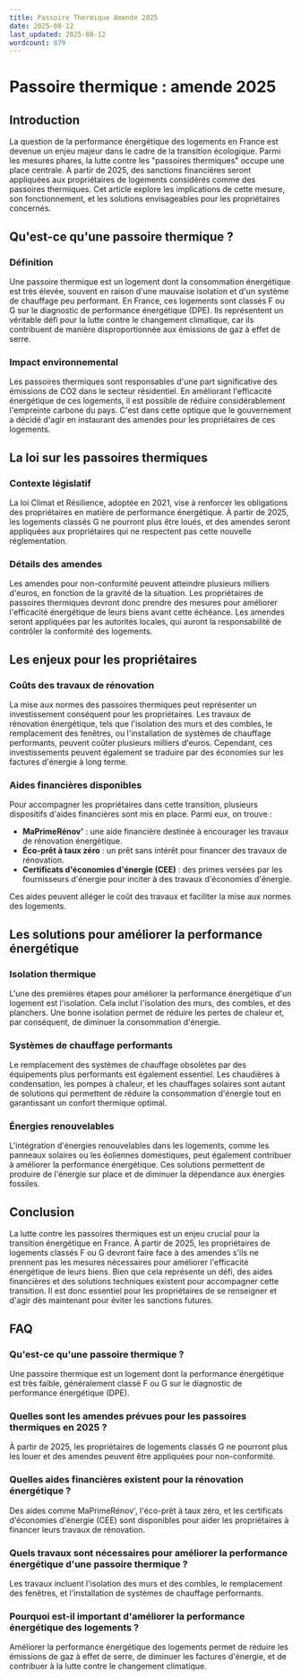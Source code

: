 ```yaml
---
title: Passoire Thermique Amende 2025
date: 2025-08-12
last_updated: 2025-08-12
wordcount: 879
---
```


# Passoire thermique : amende 2025

## Introduction

La question de la performance énergétique des logements en France est devenue un enjeu majeur dans le cadre de la transition écologique. Parmi les mesures phares, la lutte contre les "passoires thermiques" occupe une place centrale. À partir de 2025, des sanctions financières seront appliquées aux propriétaires de logements considérés comme des passoires thermiques. Cet article explore les implications de cette mesure, son fonctionnement, et les solutions envisageables pour les propriétaires concernés.

## Qu'est-ce qu'une passoire thermique ?

### Définition

Une passoire thermique est un logement dont la consommation énergétique est très élevée, souvent en raison d'une mauvaise isolation et d'un système de chauffage peu performant. En France, ces logements sont classés F ou G sur le diagnostic de performance énergétique (DPE). Ils représentent un véritable défi pour la lutte contre le changement climatique, car ils contribuent de manière disproportionnée aux émissions de gaz à effet de serre.

### Impact environnemental

Les passoires thermiques sont responsables d'une part significative des émissions de CO2 dans le secteur résidentiel. En améliorant l'efficacité énergétique de ces logements, il est possible de réduire considérablement l'empreinte carbone du pays. C'est dans cette optique que le gouvernement a décidé d'agir en instaurant des amendes pour les propriétaires de ces logements.

## La loi sur les passoires thermiques

### Contexte législatif

La loi Climat et Résilience, adoptée en 2021, vise à renforcer les obligations des propriétaires en matière de performance énergétique. À partir de 2025, les logements classés G ne pourront plus être loués, et des amendes seront appliquées aux propriétaires qui ne respectent pas cette nouvelle réglementation.

### Détails des amendes

Les amendes pour non-conformité peuvent atteindre plusieurs milliers d'euros, en fonction de la gravité de la situation. Les propriétaires de passoires thermiques devront donc prendre des mesures pour améliorer l'efficacité énergétique de leurs biens avant cette échéance. Les amendes seront appliquées par les autorités locales, qui auront la responsabilité de contrôler la conformité des logements.

## Les enjeux pour les propriétaires

### Coûts des travaux de rénovation

La mise aux normes des passoires thermiques peut représenter un investissement conséquent pour les propriétaires. Les travaux de rénovation énergétique, tels que l'isolation des murs et des combles, le remplacement des fenêtres, ou l'installation de systèmes de chauffage performants, peuvent coûter plusieurs milliers d'euros. Cependant, ces investissements peuvent également se traduire par des économies sur les factures d'énergie à long terme.

### Aides financières disponibles

Pour accompagner les propriétaires dans cette transition, plusieurs dispositifs d'aides financières sont mis en place. Parmi eux, on trouve :

- **MaPrimeRénov'** : une aide financière destinée à encourager les travaux de rénovation énergétique.
- **Éco-prêt à taux zéro** : un prêt sans intérêt pour financer des travaux de rénovation.
- **Certificats d'économies d'énergie (CEE)** : des primes versées par les fournisseurs d'énergie pour inciter à des travaux d'économies d'énergie.

Ces aides peuvent alléger le coût des travaux et faciliter la mise aux normes des logements.

## Les solutions pour améliorer la performance énergétique

### Isolation thermique

L'une des premières étapes pour améliorer la performance énergétique d'un logement est l'isolation. Cela inclut l'isolation des murs, des combles, et des planchers. Une bonne isolation permet de réduire les pertes de chaleur et, par conséquent, de diminuer la consommation d'énergie.

### Systèmes de chauffage performants

Le remplacement des systèmes de chauffage obsolètes par des équipements plus performants est également essentiel. Les chaudières à condensation, les pompes à chaleur, et les chauffages solaires sont autant de solutions qui permettent de réduire la consommation d'énergie tout en garantissant un confort thermique optimal.

### Énergies renouvelables

L'intégration d'énergies renouvelables dans les logements, comme les panneaux solaires ou les éoliennes domestiques, peut également contribuer à améliorer la performance énergétique. Ces solutions permettent de produire de l'énergie sur place et de diminuer la dépendance aux énergies fossiles.

## Conclusion

La lutte contre les passoires thermiques est un enjeu crucial pour la transition énergétique en France. À partir de 2025, les propriétaires de logements classés F ou G devront faire face à des amendes s'ils ne prennent pas les mesures nécessaires pour améliorer l'efficacité énergétique de leurs biens. Bien que cela représente un défi, des aides financières et des solutions techniques existent pour accompagner cette transition. Il est donc essentiel pour les propriétaires de se renseigner et d'agir dès maintenant pour éviter les sanctions futures.

## FAQ

### Qu'est-ce qu'une passoire thermique ?

Une passoire thermique est un logement dont la performance énergétique est très faible, généralement classé F ou G sur le diagnostic de performance énergétique (DPE).

### Quelles sont les amendes prévues pour les passoires thermiques en 2025 ?

À partir de 2025, les propriétaires de logements classés G ne pourront plus les louer et des amendes peuvent être appliquées pour non-conformité.

### Quelles aides financières existent pour la rénovation énergétique ?

Des aides comme MaPrimeRénov', l'éco-prêt à taux zéro, et les certificats d'économies d'énergie (CEE) sont disponibles pour aider les propriétaires à financer leurs travaux de rénovation.

### Quels travaux sont nécessaires pour améliorer la performance énergétique d'une passoire thermique ?

Les travaux incluent l'isolation des murs et des combles, le remplacement des fenêtres, et l'installation de systèmes de chauffage performants.

### Pourquoi est-il important d'améliorer la performance énergétique des logements ?

Améliorer la performance énergétique des logements permet de réduire les émissions de gaz à effet de serre, de diminuer les factures d'énergie, et de contribuer à la lutte contre le changement climatique.